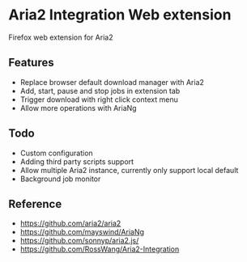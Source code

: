 # Aria2 Integration Web extension

Firefox web extension for Aria2

## Features

- Replace browser default download manager with Aria2
- Add, start, pause and stop jobs in extension tab
- Trigger download with right click context menu
- Allow more operations with AriaNg

## Todo

- Custom configuration
- Adding third party scripts support
- Allow multiple Aria2 instance, currently only support local default
- Background job monitor

## Reference

- https://github.com/aria2/aria2
- https://github.com/mayswind/AriaNg
- https://github.com/sonnyp/aria2.js/
- https://github.com/RossWang/Aria2-Integration
